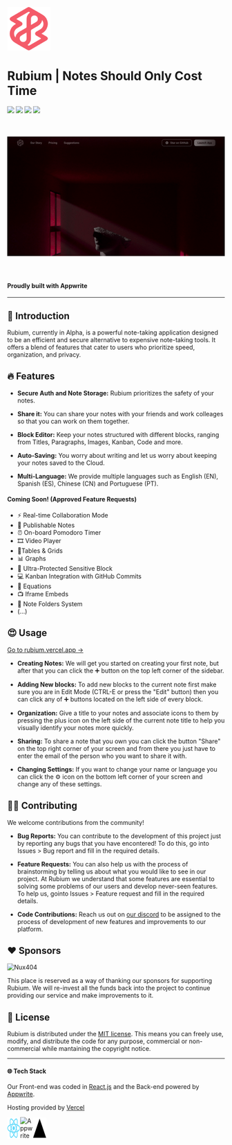  <img height="100" src="/public/rubium-logomark.svg"/>

# Rubium | Notes Should Only Cost Time

![](https://img.shields.io/badge/Alpha-white)
![](https://img.shields.io/badge/Note_Taking-App-f45b69)
![](https://img.shields.io/github/issues/t4zzlerdeveloper/rubium?color=f45b69)
![](https://img.shields.io/github/license/t4zzlerdeveloper/rubium?color=f45b69)

  <img style="object-fit:contain" height="350" src="/src/assets/screenshots/landing.gif"/>

#### Proudly built with Appwrite

---

## 👋 Introduction

Rubium, currently in Alpha, is a powerful note-taking application designed to be an efficient and secure alternative to expensive note-taking tools. It offers a blend of features that cater to users who prioritize speed, organization, and privacy.

## 🔥 Features

* **Secure Auth and Note Storage:** Rubium prioritizes the safety of your notes.

* **Share it:** You can share your notes with your friends and work colleages so that you can work on them together.

* **Block Editor:** Keep your notes structured with different blocks, ranging from Titles, Paragraphs, Images, Kanban, Code and more.

* **Auto-Saving:** You worry about writing and let us worry about keeping your notes saved to the Cloud.

* **Multi-Language:** We provide multiple languages such as English (EN), Spanish (ES), Chinese (CN) and Portuguese (PT).

#### Coming Soon! (Approved Feature Requests)
- ⚡️ Real-time Collaboration Mode
- 📑 Publishable Notes
- ⏰ On-board Pomodoro Timer
- 🎞️ Video Player
- 🧱Tables & Grids
- 📊 Graphs
- 🔐 Ultra-Protected Sensitive Block
- 💻 Kanban Integration with GitHub Commits
- 🧮 Equations
- 📺 Iframe Embeds
- 📁 Note Folders System
- (...)

## 😍 Usage
[Go to rubium.vercel.app →](https://rubium.vercel.app)

* **Creating Notes:** We will get you started on creating your first note, but after that you can click the ➕ button on the top left corner of the sidebar.

* **Adding New blocks:** To add new blocks to the current note first make sure you are in Edit Mode (CTRL-E or press the "Edit" button) then you can click any of ➕ buttons located on the left side of every block.

* **Organization:** Give a title to your notes and associate icons to them by pressing the plus icon on the left side of the current note title to help you visually identify your notes more quickly.

* **Sharing:** To share a note that you own you can click the button "Share" on the top right corner of your screen and from there you just have to enter the email of the person who you want to share it with.

* **Changing Settings:** If you want to change your name or language you can click the ⚙️ icon on the bottom left corner of your screen and change any of these settings.

## 🧑‍💻 Contributing

We welcome contributions from the community!

* **Bug Reports:** You can contribute to the development of this project just by reporting any bugs that you have encontered! To do this, go into Issues > Bug report and fill in the required details.

* **Feature Requests:** You can also help us with the process of brainstorming by telling us about what you would like to see in our project. At Rubium we understand that some features are essential to solving some problems of our users and develop never-seen features. To help us, gointo Issues > Feature request and fill in the required details.

* **Code Contributions:** Reach us out on [our discord](https://discord.gg/twnjGqHZQn) to be assigned to the process of development of new features and improvements to our platform.


## ❤️ Sponsors
<img alt="Nux404" height="50px" src="https://avatars.githubusercontent.com/u/127152848?v=4"/>

This place is reserved as a way of thanking our sponsors for supporting Rubium. We will re-invest all the funds back into the project to continue providing our service and make improvements to it.


## 📄 License

Rubium is distributed under the [MIT license](https://github.com/t4zzlerdeveloper/rubium/blob/main/LICENSE). This means you can freely use, modify, and distribute the code for any purpose, commercial or non-commercial while mantaining the copyright notice.

---

#### 🌐 Tech Stack
Our Front-end was coded in [React.js](https://react.dev/) and the Back-end powered by [Appwrite](https://appwrite.io). 

Hosting provided by [Vercel](https://vercel.com/)
<div style="display:flex;">
  <img width="30" src="https://github.com/devicons/devicon/raw/master/icons/react/react-original.svg"/>
  <img width="30" alt="Appwrite" src="https://appwrite.io/assets/logomark/logo.svg"/>
  <img width="30" src="https://github.com/devicons/devicon/raw/master/icons/vercel/vercel-original.svg"/>
</div>


